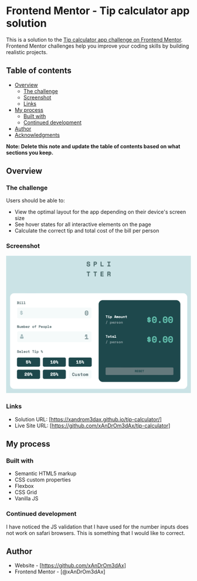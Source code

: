 # Frontend Mentor - Tip calculator app solution

This is a solution to the [Tip calculator app challenge on Frontend Mentor](https://www.frontendmentor.io/challenges/tip-calculator-app-ugJNGbJUX). Frontend Mentor challenges help you improve your coding skills by building realistic projects.

## Table of contents

- [Overview](#overview)
  - [The challenge](#the-challenge)
  - [Screenshot](#screenshot)
  - [Links](#links)
- [My process](#my-process)
  - [Built with](#built-with)
  - [Continued development](#continued-development)
- [Author](#author)
- [Acknowledgments](#acknowledgments)

**Note: Delete this note and update the table of contents based on what sections you keep.**

## Overview

### The challenge

Users should be able to:

- View the optimal layout for the app depending on their device's screen size
- See hover states for all interactive elements on the page
- Calculate the correct tip and total cost of the bill per person

### Screenshot

![screenshot](image.png)

### Links

- Solution URL: [https://xandrom3dax.github.io/tip-calculator/]
- Live Site URL: [https://github.com/xAnDrOm3dAx/tip-calculator]

## My process

### Built with

- Semantic HTML5 markup
- CSS custom properties
- Flexbox
- CSS Grid
- Vanilla JS

### Continued development

I have noticed the JS validation that I have used for the number inputs does not work on safari browsers. This is something that I would like to correct.

## Author

- Website - [https://github.com/xAnDrOm3dAx]
- Frontend Mentor - [@xAnDrOm3dAx]

